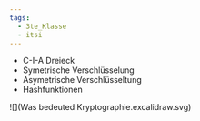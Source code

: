 ```yaml
---
tags:
  - 3te_Klasse
  - itsi
---
```

- C-I-A Dreieck 
- Symetrische Verschlüsselung 
- Asymetrische Verschlüsseltung 
- Hashfunktionen

![](Was bedeuted Kryptographie.excalidraw.svg)